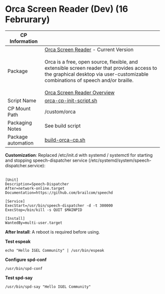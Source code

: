 # Orca Screen Reader (Dev) (16 Februrary)

|  CP Information |            |
|--------------------|------------|
| Package | [Orca Screen Reader](https://wiki.gnome.org/action/show/Projects/Orca?action=show&redirect=Orca) - Current Version <br /><br /> Orca is a free, open source, flexible, and extensible screen reader that provides access to the graphical desktop via user-customizable combinations of speech and/or braille. <br /><br /> [Orca Screen Reader Overview](https://techblog.wikimedia.org/2020/07/02/an-orca-screen-reader-tutorial/) |
| Script Name | [orca-cp-init-script.sh](orca-cp-init-script.sh) |
| CP Mount Path | /custom/orca |
| Packaging Notes | See build script |
| Package automation | [build-orca-cp.sh](build-orca-cp.sh) |

**Customization**: Replaced /etc/init.d with systemd / systemctl for starting and stopping speech-dispatcher service (/etc/systemd/system/speech-dispatcher.service):<br /><br />

```{/etc/systemd/system/speech-dispatcher.service}
[Unit]
Description=Speech-Dispatcher
After=network-online.target
Documentation=https://github.com/brailcom/speechd

[Service]
ExecStart=/usr/bin/speech-dispatcher -d -t 300000
ExecStop=/bin/kill -s QUIT $MAINPID

[Install]
WantedBy=multi-user.target
  ```
**After Install**: A reboot is required before using. <br />

**Test espeak**

```{test espeak}
echo "Hello IGEL Community" | /usr/bin/espeak
  ```

**Configure spd-conf**  

```{configure spd-conf}
/usr/bin/spd-conf
  ```

**Test spd-say**

```{test spd-say}  
/usr/bin/spd-say "Hello IGEL Community"
  ```
